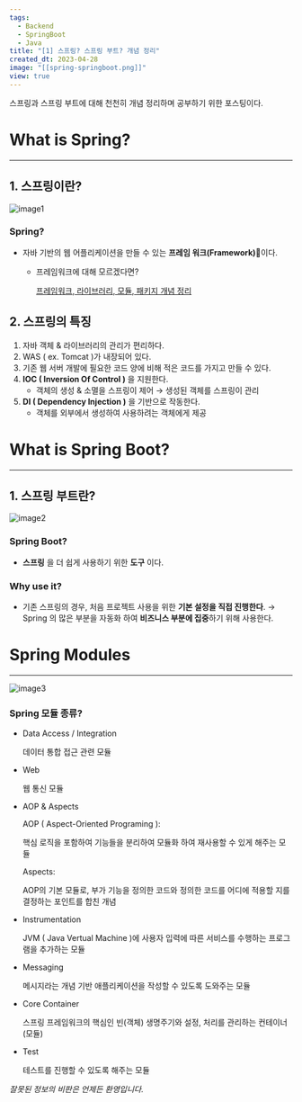 ```yaml
---
tags:
  - Backend
  - SpringBoot
  - Java
title: "[1] 스프링? 스프링 부트? 개념 정리"
created_dt: 2023-04-28
image: "[[spring-springboot.png]]"
view: true
---
```

스프링과 스프링 부트에 대해 천천히 개념 정리하며 공부하기 위한 포스팅이다.

# What is Spring?

---

## 1. 스프링이란?

![image1](spring-springboot-1.png)

### Spring?

- 자바 기반의 웹 어플리케이션을 만들 수 있는 **프레임 워크(Framework)**이다.
	- 프레임워크에 대해 모르겠다면?
	  
		[프레임워크, 라이브러리, 모듈, 패키지 개념 정리](https://hibernationit.github.io/blog/framework-library-module-package/)

## 2. 스프링의 특징

1. 자바 객체 & 라이브러리의 관리가 편리하다.
2. WAS ( ex. Tomcat )가 내장되어 있다.
3. 기존 웹 서버 개발에 필요한 코드 양에 비해 적은 코드를 가지고 만들 수 있다.
4. **IOC ( Inversion Of Control )** 을 지원한다.
	- 객체의 생성 & 소멸을 스프링이 제어 → 생성된 객체를 스프링이 관리
5. **DI ( Dependency Injection )** 을 기반으로 작동한다.
	- 객체를 외부에서 생성하여 사용하려는 객체에게 제공

# What is Spring Boot?

---

## 1. 스프링 부트란?

![image2](spring-springboot-2.png)

### Spring Boot?

- **스프링** 을 더 쉽게 사용하기 위한 **도구** 이다.

### Why use it?

- 기존 스프링의 경우, 처음 프로젝트 사용을 위한 **기본 설정을 직접 진행한다**.
	→ Spring 의 많은 부분을 자동화 하여 **비즈니스 부분에 집중**하기 위해 사용한다.

# Spring Modules

---

![image3](spring-springboot-3.png)

### Spring 모듈 종류?

- Data Access / Integration
	
	데이터 통합 접근 관련 모듈
	
- Web
	
	웹 통신 모듈
	
- AOP & Aspects
  
	AOP ( Aspect-Oriented Programing ):
	
	핵심 로직을 포함하여 기능들을 분리하여 모듈화 하여 재사용할 수 있게 해주는 모듈
	
	Aspects:
	
	AOP의 기본 모듈로, 부가 기능을 정의한 코드와 정의한 코드를 어디에 적용할 지를 결정하는 포인트를 합친 개념
	
- Instrumentation
	
	JVM ( Java Vertual Machine )에 사용자 입력에 따른 서비스를 수행하는 프로그램을 추가하는 모듈
	
- Messaging
	
	메시지라는 개념 기반 애플리케이션을 작성할 수 있도록 도와주는 모듈
	
- Core Container
	
	스프링 프레임워크의 핵심인 빈(객체) 생명주기와 설정, 처리를 관리하는 컨테이너(모듈)
	
- Test
	
	테스트를 진행할 수 있도록 해주는 모듈

*잘못된 정보의 비판은 언제든 환영입니다.*